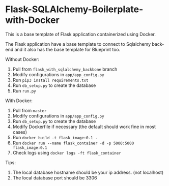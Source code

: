 # Flask-SQLAlchemy-Boilerplate-with-Docker

This is a base template of Flask application containerized using Docker.

The Flask application have a base template to connect to Sqlalchemy back-end and it also has the base template for Blueprint too.

Without Docker:
1. Pull from <code>flask_with_sqlalchemy_backbone</code> branch
2. Modify configurations in <code>app/app_config.py</code>
3. Run <code>pip3 install requirements.txt</code>
4. Run <code>db_setup.py</code> to create the database
5. Run <code>run.py</code>

With Docker:
1. Pull from <code>master</code>
2. Modify configurations in <code>app/app_config.py</code>
3. Run <code>db_setup.py</code> to create the database
4. Modify Dockerfile if necessary (the default should work fine in most cases)
5. Run <code>docker build -t flask_image:0.1 .</code>
6. Run <code>docker run --name flask_container -d -p 5000:5000 flask_image:0.1</code>
7. Check logs using <code>docker logs -ft flask_container</code>

Tips:
1. The local database hostname should be your ip address. (not localhost)
2. The local database port should be 3306
